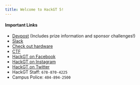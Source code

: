 ```yaml
---
title: Welcome to HackGT 5!
---
```


#### Important Links
* [Devpost](https://hackgt2018.devpost.com/) (Includes prize information and sponsor challenges!)
* [Slack](https://join.slack.com/t/hackgt5/shared_invite/enQtNDU2NzQ1MzgyOTQ4LTFmODBhOTFhODA1MTliZDAxYjc1MGEwOTQ5OWEyM2I1ODUyM2ZlMjFkYjNjZTIyYzViYTI3MjVhN2VmZDAzMmU)
* [Check out hardware](https://hardware.hack.gt)
* [CTF](http://ctf.hack.gt/)
* [HackGT on Facebook](https://www.facebook.com/TheHackGT/])
* [HackGT on Instagram](https://www.instagram.com/TheHackGT/)
* [HackGT on Twitter](https://twitter.com/thehackgt)
* HackGT Staff: `678-870-4225`
* Campus Police: `404-894-2500`